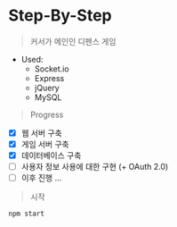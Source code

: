 # Step-By-Step

> 커서가 메인인 디펜스 게임

+ Used:
  + Socket.io
  + Express
  + jQuery
  + MySQL

> Progress

- [x] 웹 서버 구축
- [x] 게임 서버 구축
- [x] 데이터베이스 구축
- [ ] 사용자 정보 사용에 대한 구현 (+ OAuth 2.0)
- [ ] 이후 진행 ... 

> 시작
```
npm start
```
